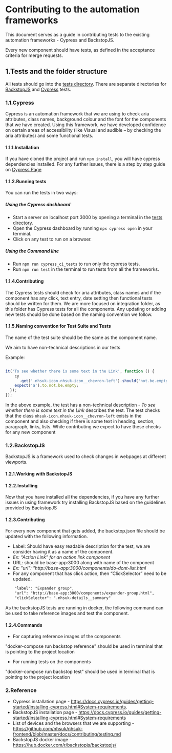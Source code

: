 # Contributing to the automation frameworks

This document serves as a guide in contributing tests to the existing automation frameworks - Cypress and BackstopJS.

Every new component should have tests, as defined in the acceptance criteria for merge requests.

## 1.Tests and the folder structure
All tests should go into the [tests directory](https://github.com/nhsuk/nhsuk-frontend/tree/master/tests). There are separate directories for [BackstopJS](https://github.com/garris/BackstopJS) and [Cypress](https://www.cypress.io/) tests.

### 1.1.Cypress
Cypress is an automation framework that we are using to check aria attributes, class names, background colour and the font for the components that we have created. Using this framework, we have developed confidence on certain areas of accessibility (like Visual and audible – by checking the aria attributes) and some functional tests.

#### 1.1.1.Installation
If you have cloned the project and run `npm install`, you will have cypress dependencies installed. For any further issues, there is a step by step guide on [Cypress Page](https://docs.cypress.io/guides/getting-started/installing-cypress.html#System-requirements)

#### 1.1.2.Running tests

You can run the tests in two ways:

##### Using the Cypress dashboard

*	Start a server on localhost port 3000 by opening a terminal in the [tests directory](https://github.com/nhsuk/nhsuk-frontend/tree/master/tests).
*	Open the Cypress dashboard by running `npx cypress open` in your terminal.
*	Click on any test to run on a browser.

##### Using the Command line 
*	Run `npm run cypress_ci_tests` to run only the cypress tests.
*	Run `npm run test` in the terminal to run tests from all the frameworks.


#### 1.1.4.Contributing
The Cypress tests should check for aria attributes, class names and if the component has any click, text entry, date setting then functional tests should be written for them. We are more focused on integration folder, as this folder has Cypress tests for all the components. Any updating or adding new tests should be done based on the naming convention we follow.

#### 1.1.5.Naming convention for Test Suite and Tests

The name of the test suite should be the same as the component name.

We aim to have non-technical descriptions in our tests

Example:

```js

it('To see whether there is some text in the Link', function () {
    cy
      .get('.nhsuk-icon.nhsuk-icon__chevron-left').should('not.be.empty');
    expect('a').to.not.be.empty;
  });
});
```

In the above example, the test has a non-technical description - *To see whether there is some text in the Link* describes the test.
The test checks that the class `nhsuk-icon.nhsuk-icon__chevron-left` exists in the component and also checking if there is some text in
 heading, section, paragraph, links, lists. While contributing we expect to have these checks for any new component


### 1.2.BackstopJS
BackstopJS is a framework used to check changes in webpages at different viewports.

#### 1.2.1.Working with BackstopJS

#### 1.2.2.Installing
Now that you have installed all the dependencies, if you have any further issues in using framework try installing BackstopJS based on the guidelines provided by BackstopJS

#### 1.2.3.Contributing
For every new component that gets added, the backstop.json file should be updated with the following information.

*	Label: Should have easy readable description for the test, we are consider having it as a name of the component.
* *Ex: “Action Link” for an action link component*
*	URL: should be base-app:3000 along with name of the component
* *Ex: "url": "http://base-app:3000/components/do-dont-list.html*
* For any component that has click action, then “ClickSelector” need to be updated.
 
```html
    "label": "Expander group",
    "url": "http://base-app:3000/components/expander-group.html",
    "clickSelector": ".nhsuk-details__summary"
```

As the backstopJS tests are running in docker, the following command can be used to take reference images and test the component.

#### 1.2.4.Commands
* For capturing reference images of the components

"docker-compose run backstop reference" should be used in terminal that is pointing to the project location

* For running tests on the components

"docker-compose run backstop test" should be used in terminal that is pointing to the project location

### 2.Reference
*	Cypress installation page - https://docs.cypress.io/guides/getting-started/installing-cypress.html#System-requirements.
*	BackstopJS installation page - https://docs.cypress.io/guides/getting-started/installing-cypress.html#System-requirements
*	List of devices and the browsers that we are supporting  - https://github.com/nhsuk/nhsuk-frontend/blob/master/docs/contributing/testing.md
* BackstopJS docker image - https://hub.docker.com/r/backstopjs/backstopjs/
